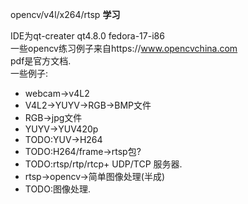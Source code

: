 opencv/v4l/x264/rtsp **学习**  

IDE为qt-creater qt4.8.0 fedora-17-i86  
一些opencv练习例子来自https://www.opencvchina.com  
pdf是官方文档.  
一些例子:
* webcam->v4L2
* V4L2->YUYV->RGB->BMP文件
* RGB->jpg文件
* YUYV->YUV420p
* TODO:YUV->H264
* TODO:H264/frame->rtsp包?
* TODO:rtsp/rtp/rtcp+ UDP/TCP 服务器.
* rtsp->opencv->简单图像处理(半成)
* TODO:图像处理.

